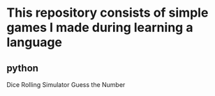 # This repository consists of simple games I made during learning a language

## python
  Dice Rolling Simulator
  Guess the Number

